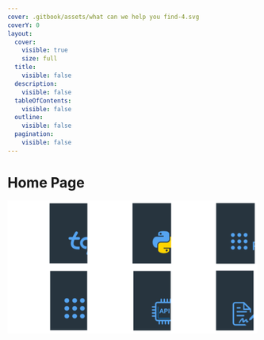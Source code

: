 ```yaml
---
cover: .gitbook/assets/what can we help you find-4.svg
coverY: 0
layout:
  cover:
    visible: true
    size: full
  title:
    visible: false
  description:
    visible: false
  tableOfContents:
    visible: false
  outline:
    visible: false
  pagination:
    visible: false
---
```


# Home Page

<img src=".gitbook/assets/file.excalidraw (2).svg" alt="" class="gitbook-drawing">
